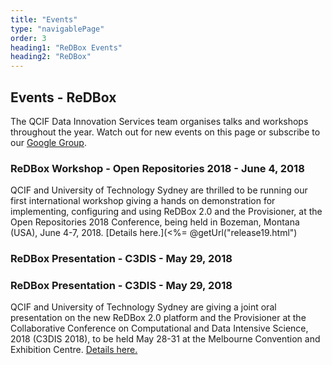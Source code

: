 ```yaml
---
title: "Events"
type: "navigablePage"
order: 3
heading1: "ReDBox Events"
heading2: "ReDBox"
---
```


## Events - ReDBox 

The QCIF Data Innovation Services team organises talks and workshops throughout the year. Watch out for new events on this page or subscribe to our [Google Group](https://groups.google.com/forum/?fromgroups#%21forum/redbox-repo).

### ReDBox Workshop - Open Repositories 2018 - June 4, 2018

QCIF and University of Technology Sydney are thrilled to be running our first international workshop giving a hands on demonstration for implementing, configuring and using ReDBox 2.0 and the Provisioner, at the Open Repositories 2018 Conference, being held in Bozeman, Montana (USA), June 4-7, 2018. [Details here.](<%= @getUrl("release19.html")

### ReDBox Presentation - C3DIS - May 29, 2018
### ReDBox Presentation - C3DIS - May 29, 2018

QCIF and University of Technology Sydney are giving a joint oral presentation on the new ReDBox 2.0 platform and the Provisioner at the Collaborative Conference on Computational and Data Intensive Science, 2018 (C3DIS 2018), to be held May 28-31 at the Melbourne Convention and Exhibition Centre. [Details here.](http://www.c3dis.com/2027) 
